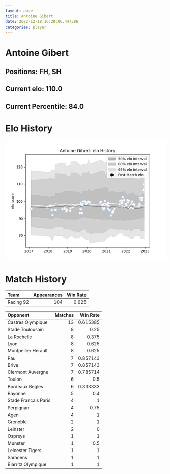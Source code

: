```yaml
---  
layout: page  
title: Antoine Gibert  
date: 2022-12-18 16:28:06.447386  
categories: player  
---
```

# Antoine Gibert

## Positions: FH, SH

## Current elo: 110.0

## Current Percentile: 84.0

# Elo History


![elo history](history_AntoineGibert.png)
# Match History


| Team      |   Appearances |   Win Rate |
|:----------|--------------:|-----------:|
| Racing 92 |           104 |      0.625 |

| Opponent             |   Matches |   Win Rate |
|:---------------------|----------:|-----------:|
| Castres Olympique    |        13 |   0.615385 |
| Stade Toulousain     |         8 |   0.25     |
| La Rochelle          |         8 |   0.375    |
| Lyon                 |         8 |   0.625    |
| Montpellier Herault  |         8 |   0.625    |
| Pau                  |         7 |   0.857143 |
| Brive                |         7 |   0.857143 |
| Clermont Auvergne    |         7 |   0.785714 |
| Toulon               |         6 |   0.5      |
| Bordeaux Begles      |         6 |   0.333333 |
| Bayonne              |         5 |   0.4      |
| Stade Francais Paris |         4 |   1        |
| Perpignan            |         4 |   0.75     |
| Agen                 |         4 |   1        |
| Grenoble             |         2 |   1        |
| Leinster             |         2 |   0        |
| Ospreys              |         1 |   1        |
| Munster              |         1 |   0.5      |
| Leicester Tigers     |         1 |   1        |
| Saracens             |         1 |   1        |
| Biarritz Olympique   |         1 |   1        |